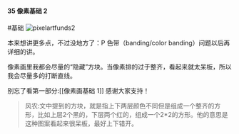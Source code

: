 #### 35  像素基础 2
#基础
![pixelartfunds2](assets/tutorials/t35/pixelfund2.gif)

  本来想讲更多点，不过没地方了：P  色带（banding/color banding）问题以后再详细的讲。

  像素画里我都会尽量的“隐藏”方块。当像素排的过于整齐，看起来就太呆板，所以我会尽量多的打断直线。

  别忘了看第一部分:[[像素画基础 1]]
  感谢大家支持！

> 风农:文中提到的方块，就是指上下两层颜色不同但是组成一个整齐的方形，比如上层2个黑的，下层两个红的，组成一个2*2的方形。他的意思是这种图案看起来很呆板，最好上下错开。
